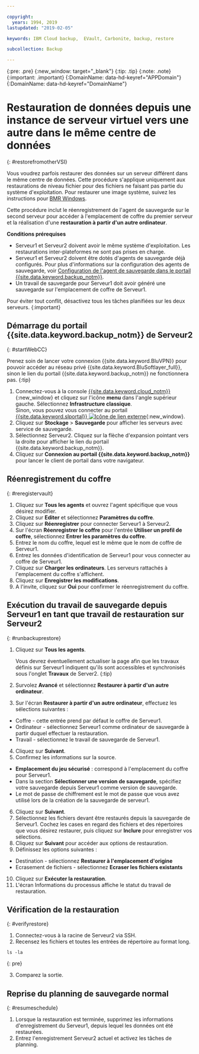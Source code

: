 ```yaml
---

copyright:
  years: 1994, 2019
lastupdated: "2019-02-05"

keywords: IBM Cloud backup,  EVault, Carbonite, backup, restore

subcollection: Backup

---
```

{:pre: .pre}
{:new_window: target="_blank"}
{:tip: .tip}
{:note: .note}
{:important: .important}
{:DomainName: data-hd-keyref="APPDomain"}
{:DomainName: data-hd-keyref="DomainName"}

# Restauration de données depuis une instance de serveur virtuel vers une autre dans le même centre de données
{: #restorefromotherVSI}

Vous voudrez parfois restaurer des données sur un serveur différent dans le même centre de données. Cette procédure s'applique uniquement aux restaurations de niveau fichier pour des fichiers ne faisant pas partie du système d'exploitation. Pour restaurer une image système, suivez les instructions pour [BMR Windows](/docs/infrastructure/Backup?topic=Backup-restoreBMR).

Cette procédure inclut le réenregistrement de l'agent de sauvegarde sur le second serveur pour accéder à l'emplacement de coffre du premier serveur et la réalisation d'une **restauration à partir d'un autre ordinateur**.

**Conditions prérequises**

- Serveur1 et Serveur2 doivent avoir le même système d'exploitation. Les restaurations inter-plateformes ne sont pas prises en charge.
- Serveur1 et Serveur2 doivent être dotés d'agents de sauvegarde déjà configurés. Pour plus d'informations sur la configuration des agents de sauvegarde, voir [Configuration de l'agent de sauvegarde dans le portail {{site.data.keyword.backup_notm}}](/docs/infrastructure/Backup?topic=Backup-getting-started#getting-started).
- Un travail de sauvegarde pour Serveur1 doit avoir généré une sauvegarde sur l'emplacement de coffre de Serveur1.

Pour éviter tout conflit, désactivez tous les tâches planifiées sur les deux serveurs.
{:important}

## Démarrage du portail {{site.data.keyword.backup_notm}} de Serveur2
{: #startWebCC}

Prenez soin de lancer votre connexion {{site.data.keyword.BluVPN}} pour pouvoir accéder au réseau privé {{site.data.keyword.BluSoftlayer_full}}, sinon le lien du portail {{site.data.keyword.backup_notm}} ne fonctionnera pas.
{:tip}

1. Connectez-vous à la console [{{site.data.keyword.cloud_notm}} ](https://{DomainName}){:new_window} et cliquez sur l'icône **menu** dans l'angle supérieur gauche. Sélectionnez **Infrastructure classique**.<br/>
   Sinon, vous pouvez vous connecter au portail [{{site.data.keyword.slportal}} ![Icône de lien externe](../../icons/launch-glyph.svg "Icône de lien externe")](https://control.softlayer.com/){:new_window}.
2. Cliquez sur **Stockage** > **Sauvegarde** pour afficher les serveurs avec service de sauvegarde.
3. Sélectionnez Serveur2. Cliquez sur la flèche d'expansion pointant vers la droite pour afficher le lien du portail {{site.data.keyword.backup_notm}}.
4. Cliquez sur **Connexion au portail {{site.data.keyword.backup_notm}}** pour lancer le client de portail dans votre navigateur.

## Réenregistrement du coffre
{: #reregistervault}

1. Cliquez sur **Tous les agents** et ouvrez l'agent spécifique que vous désirez modifier.
2. Cliquez sur **Editer** et sélectionnez **Paramètres du coffre**.
3. Cliquez sur **Réenregistrer** pour connecter Serveur1 à Serveur2.
4. Sur l'écran **Réenregistrer le coffre** pour l'entrée **Utiliser un profil de coffre**, sélectionnez **Entrer les paramètres du coffre**.
5. Entrez le nom du coffre, lequel est le même que le nom de coffre de Serveur1.
6. Entrez les données d'identification de Serveur1 pour vous connecter au coffre de Serveur1.
7. Cliquez sur **Charger les ordinateurs**. Les serveurs rattachés à l'emplacement du coffre s'affichent.
8. Cliquez sur **Enregistrer les modifications**.
9. A l'invite, cliquez sur **Oui** pour confirmer le réenregistrement du coffre.

## Exécution du travail de sauvegarde depuis Serveur1 en tant que travail de restauration sur Serveur2
{: #runbackuprestore}

1. Cliquez sur **Tous les agents**.

   Vous devrez éventuellement actualiser la page afin que les travaux définis sur Serveur1 indiquent qu'ils sont accessibles et synchronisés sous l'onglet **Travaux** de Server2.
   {:tip}
2. Survolez **Avancé** et sélectionnez **Restaurer à partir d'un autre ordinateur**.
3. Sur l'écran **Restaurer à partir d'un autre ordinateur**, effectuez les sélections suivantes :
  - Coffre - cette entrée prend par défaut le coffre de Serveur1.
  - Ordinateur - sélectionnez Serveur1 comme ordinateur de sauvegarde à partir duquel effectuer la restauration.
  - Travail - sélectionnez le travail de sauvegarde de Serveur1.
4. Cliquez sur **Suivant**.
5. Confirmez les informations sur la source.
  - **Emplacement du jeu sécurisé** : correspond à l'emplacement du coffre pour Serveur1.
  - Dans la section **Sélectionner une version de sauvegarde**, spécifiez votre sauvegarde depuis Serveur1 comme version de sauvegarde.
  - Le mot de passe de chiffrement est le mot de passe que vous avez utilisé lors de la création de la sauvegarde de serveur1.
6. Cliquez sur **Suivant**.
7. Sélectionnez les fichiers devant être restaurés depuis la sauvegarde de Serveur1. Cochez les cases en regard des fichiers et des répertoires que vous désirez restaurer, puis cliquez sur **Inclure** pour enregistrer vos sélections.
8. Cliquez sur **Suivant** pour accéder aux options de restauration.
9. Définissez les options suivantes :
  - Destination - sélectionnez **Restaurer à l'emplacement d'origine**
  - Ecrasement de fichiers - sélectionnez **Ecraser les fichiers existants**
10. Cliquez sur **Exécuter la restauration**.
11. L'écran Informations du processus affiche le statut du travail de restauration.


## Vérification de la restauration
{: #verifyrestore}

1. Connectez-vous à la racine de Serveur2 via SSH.
2. Recensez les fichiers et toutes les entrées de répertoire au format long.
  ```
  ls -la
  ```
  {: pre}

3. Comparez la sortie.

## Reprise du planning de sauvegarde normal
{: #resumeschedule}

1. Lorsque la restauration est terminée, supprimez les informations d'enregistrement du Serveur1, depuis lequel les données ont été restaurées.
2. Entrez l'enregistrement Serveur2 actuel et activez les tâches de planning.
